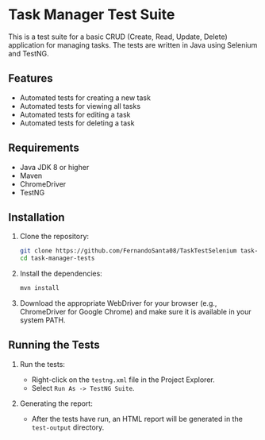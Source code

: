 # Task Manager Test Suite

This is a test suite for a basic CRUD (Create, Read, Update, Delete) application for managing tasks. The tests are written in Java using Selenium and TestNG.

## Features

- Automated tests for creating a new task
- Automated tests for viewing all tasks
- Automated tests for editing a task
- Automated tests for deleting a task

## Requirements

- Java JDK 8 or higher
- Maven
- ChromeDriver
- TestNG

## Installation

1. Clone the repository:
    ```bash
    git clone https://github.com/FernandoSanta08/TaskTestSelenium task-manager-tests
    cd task-manager-tests
    ```

2. Install the dependencies:
    ```bash
    mvn install
    ```

3. Download the appropriate WebDriver for your browser (e.g., ChromeDriver for Google Chrome) and make sure it is available in your system PATH.

## Running the Tests

1. Run the tests:
    - Right-click on the `testng.xml` file in the Project Explorer.
    - Select `Run As -> TestNG Suite`.

2. Generating the report:
    - After the tests have run, an HTML report will be generated in the `test-output` directory.